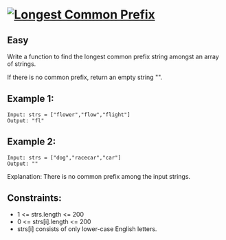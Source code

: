 # [![Longest Common Prefix](https://leetcode.com/problems/longest-common-prefix)](https://leetcode.com/problems/longest-common-prefix)

## Easy

Write a function to find the longest common prefix string amongst an array of strings.

If there is no common prefix, return an empty string "".

## Example 1:
```
Input: strs = ["flower","flow","flight"]
Output: "fl"
```
## Example 2:
```
Input: strs = ["dog","racecar","car"]
Output: ""
```
Explanation: There is no common prefix among the input strings.

 

## Constraints:

- 1 <= strs.length <= 200
- 0 <= strs[i].length <= 200
- strs[i] consists of only lower-case English letters.
